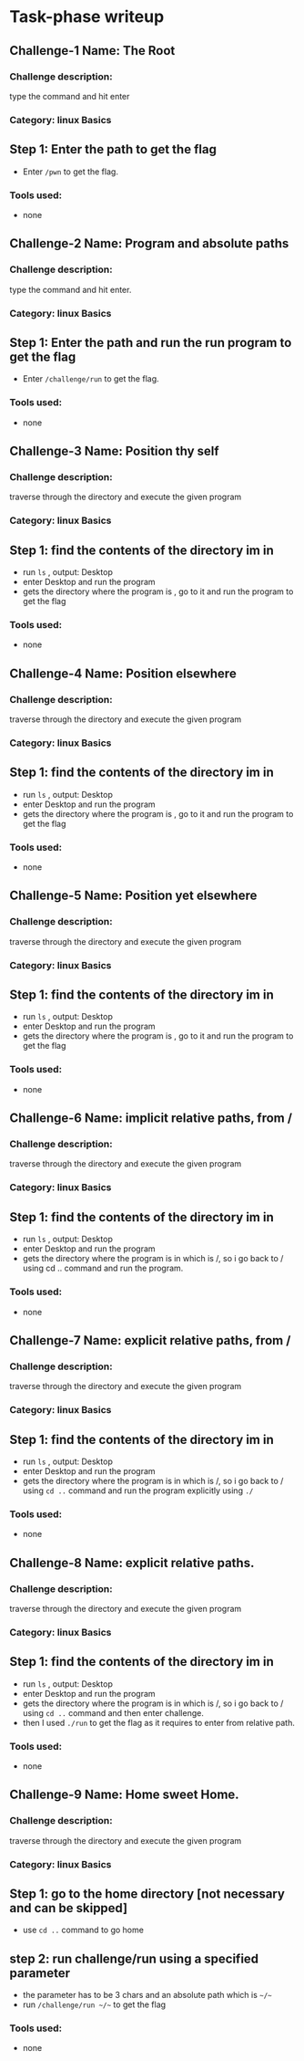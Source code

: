 # Task-phase writeup
## Challenge-1 Name: The Root

### Challenge description:
type the command and hit enter

### Category: linux Basics

## Step 1: Enter the path to get the flag
- Enter `/pwn` to get the flag.

### Tools used:
- none

## Challenge-2 Name: Program and absolute paths

### Challenge description:
type the command and hit enter.

### Category: linux Basics

## Step 1: Enter the path and run the  run program to get the flag
- Enter `/challenge/run` to get the flag.

### Tools used:
- none

## Challenge-3 Name: Position thy self

### Challenge description:
traverse through the directory and execute the given program

### Category: linux Basics

## Step 1: find the contents of the directory im in
- run `ls` , output: Desktop
- enter Desktop and run the program
- gets the directory where the program is , go to it and run the program to get the flag

### Tools used:
- none

## Challenge-4 Name: Position elsewhere

### Challenge description:
traverse through the directory and execute the given program

### Category: linux Basics

## Step 1: find the contents of the directory im in
- run `ls` , output: Desktop
- enter Desktop and run the program
- gets the directory where the program is , go to it and run the program to get the flag

### Tools used:
- none

## Challenge-5 Name: Position yet elsewhere

### Challenge description:
traverse through the directory and execute the given program

### Category: linux Basics

## Step 1: find the contents of the directory im in
- run `ls` , output: Desktop
- enter Desktop and run the program
- gets the directory where the program is , go to it and run the program to get the flag

### Tools used:
- none


## Challenge-6 Name: implicit relative paths, from /

### Challenge description:
traverse through the directory and execute the given program

### Category: linux Basics

## Step 1: find the contents of the directory im in
- run `ls` , output: Desktop
- enter Desktop and run the program
- gets the directory where the program is in which is /, so i go back to / using cd .. command and run the program.

### Tools used:
- none

## Challenge-7 Name: explicit relative paths, from /

### Challenge description:
traverse through the directory and execute the given program

### Category: linux Basics

## Step 1: find the contents of the directory im in
- run `ls` , output: Desktop
- enter Desktop and run the program
- gets the directory where the program is in which is /, so i go back to / using `cd ..` command and run the program explicitly using `./`

### Tools used:
- none

## Challenge-8 Name: explicit relative paths.

### Challenge description:
traverse through the directory and execute the given program

### Category: linux Basics

## Step 1: find the contents of the directory im in
- run `ls` , output: Desktop
- enter Desktop and run the program
- gets the directory where the program is in which is /, so i go back to / using `cd ..` command and then enter challenge.
- then I used `./run` to get the flag as it requires to enter from relative path.

### Tools used:
- none

## Challenge-9 Name: Home sweet Home.

### Challenge description:
traverse through the directory and execute the given program

### Category: linux Basics

## Step 1: go to the home directory [not necessary and can be skipped]
- use `cd ..` command to go home

## step 2: run challenge/run using a specified parameter
- the parameter has to be 3 chars and an absolute path which is `~/~`
- run `/challenge/run ~/~` to get the flag

### Tools used:
- none


